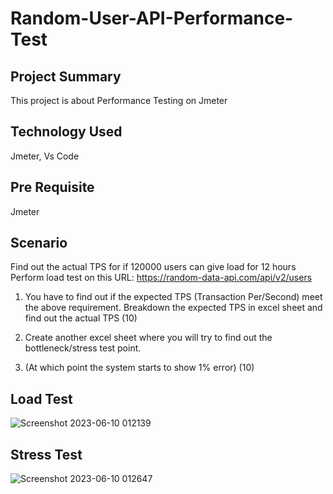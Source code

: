 # Random-User-API-Performance-Test

## Project Summary
This project is about  Performance Testing on Jmeter

## Technology Used
Jmeter,
Vs Code

## Pre Requisite
Jmeter

## Scenario
Find out the actual TPS for if 120000 users can give load for 12 hours
Perform load test on this URL: https://random-data-api.com/api/v2/users
1. You have to find out if the expected TPS (Transaction Per/Second) meet the above requirement.
Breakdown the expected TPS in excel sheet and find out the actual TPS (10)

2. Create another excel sheet where you will try to find out the bottleneck/stress test point.
3. (At which point the system starts to show 1% error) (10)

## Load Test
![Screenshot 2023-06-10 012139](https://github.com/MUMU-SAMIA99/Random-User-API-Performance-Test/assets/134962568/e822b730-ca10-47a3-856a-ff850379a9e4)


## Stress Test
![Screenshot 2023-06-10 012647](https://github.com/MUMU-SAMIA99/Random-User-API-Performance-Test/assets/134962568/bb460a99-19c7-42fd-91c5-5c5b1a7e4c33)
